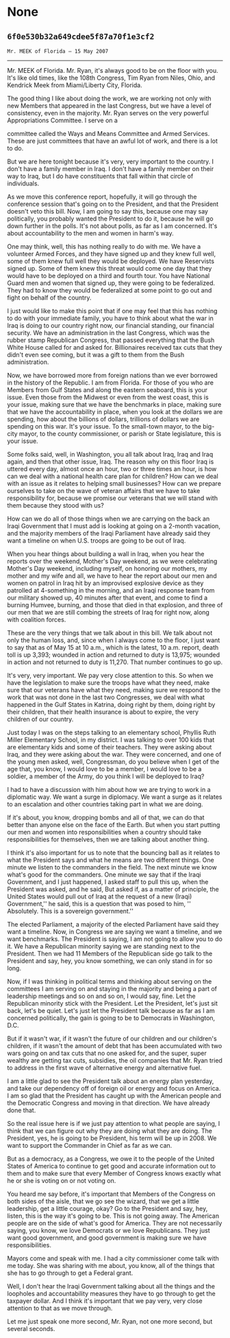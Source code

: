 # None
## `6f0e530b32a649cdee5f87a70f1e3cf2`
`Mr. MEEK of Florida — 15 May 2007`

---


Mr. MEEK of Florida. Mr. Ryan, it's always good to be on the floor 
with you. It's like old times, like the 108th Congress, Tim Ryan from 
Niles, Ohio, and Kendrick Meek from Miami/Liberty City, Florida.

The good thing I like about doing the work, we are working not only 
with new Members that appeared in the last Congress, but we have a 
level of consistency, even in the majority. Mr. Ryan serves on the very 
powerful Appropriations Committee. I serve on a


committee called the Ways and Means Committee and Armed Services. These 
are just committees that have an awful lot of work, and there is a lot 
to do.

But we are here tonight because it's very, very important to the 
country. I don't have a family member in Iraq. I don't have a family 
member on their way to Iraq, but I do have constituents that fall 
within that circle of individuals.

As we move this conference report, hopefully, it will go through the 
conference session that's going on to the President, and that the 
President doesn't veto this bill. Now, I am going to say this, because 
one may say politically, you probably wanted the President to do it, 
because he will go down further in the polls. It's not about polls, as 
far as I am concerned. It's about accountability to the men and women 
in harm's way.

One may think, well, this has nothing really to do with me. We have a 
volunteer Armed Forces, and they have signed up and they knew full 
well, some of them knew full well they would be deployed. We have 
Reservists signed up. Some of them knew this threat would come one day 
that they would have to be deployed on a third and fourth tour. You 
have National Guard men and women that signed up, they were going to be 
federalized. They had to know they would be federalized at some point 
to go out and fight on behalf of the country.

I just would like to make this point that if one may feel that this 
has nothing to do with your immediate family, you have to think about 
what the war in Iraq is doing to our country right now, our financial 
standing, our financial security. We have an administration in the last 
Congress, which was the rubber stamp Republican Congress, that passed 
everything that the Bush White House called for and asked for. 
Billionaires received tax cuts that they didn't even see coming, but it 
was a gift to them from the Bush administration.

Now, we have borrowed more from foreign nations than we ever borrowed 
in the history of the Republic. I am from Florida. For those of you who 
are Members from Gulf States and along the eastern seaboard, this is 
your issue. Even those from the Midwest or even from the west coast, 
this is your issue, making sure that we have the benchmarks in place, 
making sure that we have the accountability in place, when you look at 
the dollars we are spending, how about the billions of dollars, 
trillions of dollars we are spending on this war. It's your issue. To 
the small-town mayor, to the big-city mayor, to the county 
commissioner, or parish or State legislature, this is your issue.


Some folks said, well, in Washington, you all talk about Iraq, Iraq 
and Iraq again, and then that other issue, Iraq. The reason why on this 
floor Iraq is uttered every day, almost once an hour, two or three 
times an hour, is how can we deal with a national health care plan for 
children? How can we deal with an issue as it relates to helping small 
businesses? How can we prepare ourselves to take on the wave of veteran 
affairs that we have to take responsibility for, because we promise our 
veterans that we will stand with them because they stood with us?

How can we do all of those things when we are carrying on the back an 
Iraqi Government that I must add is looking at going on a 2-month 
vacation, and the majority members of the Iraqi Parliament have already 
said they want a timeline on when U.S. troops are going to be out of 
Iraq.

When you hear things about building a wall in Iraq, when you hear the 
reports over the weekend, Mother's Day weekend, as we were celebrating 
Mother's Day weekend, including myself, on honoring our mothers, my 
mother and my wife and all, we have to hear the report about our men 
and women on patrol in Iraq hit by an improvised explosive device as 
they patrolled at 4-something in the morning, and an Iraqi response 
team from our military showed up, 40 minutes after that event, and come 
to find a burning Humvee, burning, and those that died in that 
explosion, and three of our men that we are still combing the streets 
of Iraq for right now, along with coalition forces.

These are the very things that we talk about in this bill. We talk 
about not only the human loss, and, since when I always come to the 
floor, I just want to say that as of May 15 at 10 a.m., which is the 
latest, 10 a.m. report, death toll is up 3,393; wounded in action and 
returned to duty is 13,975; wounded in action and not returned to duty 
is 11,270. That number continues to go up.

It's very, very important. We pay very close attention to this. So 
when we have the legislation to make sure the troops have what they 
need, make sure that our veterans have what they need, making sure we 
respond to the work that was not done in the last two Congresses, we 
deal with what happened in the Gulf States in Katrina, doing right by 
them, doing right by their children, that their health insurance is 
about to expire, the very children of our country.

Just today I was on the steps talking to an elementary school, 
Phyllis Ruth Miller Elementary School, in my district. I was talking to 
over 100 kids that are elementary kids and some of their teachers. They 
were asking about Iraq, and they were asking about the war. They were 
concerned, and one of the young men asked, well, Congressman, do you 
believe when I get of the age that, you know, I would love to be a 
member, I would love to be a soldier, a member of the Army, do you 
think I will be deployed to Iraq?

I had to have a discussion with him about how we are trying to work 
in a diplomatic way. We want a surge in diplomacy. We want a surge as 
it relates to an escalation and other countries taking part in what we 
are doing.

If it's about, you know, dropping bombs and all of that, we can do 
that better than anyone else on the face of the Earth. But when you 
start putting our men and women into responsibilities when a country 
should take responsibilities for themselves, then we are talking about 
another thing.

I think it's also important for us to note that the bouncing ball as 
it relates to what the President says and what he means are two 
different things. One minute we listen to the commanders in the field. 
The next minute we know what's good for the commanders. One minute we 
say that if the Iraqi Government, and I just happened, I asked staff to 
pull this up, when the President was asked, and he said, But asked if, 
as a matter of principle, the United States would pull out of Iraq at 
the request of a new (Iraqi) Government,'' he said, this is a question 
that was posed to him, '' Absolutely. This is a sovereign government.''

The elected Parliament, a majority of the elected Parliament have 
said they want a timeline. Now, in Congress we are saying we want a 
timeline, and we want benchmarks. The President is saying, I am not 
going to allow you to do it. We have a Republican minority saying we 
are standing next to the President. Then we had 11 Members of the 
Republican side go talk to the President and say, hey, you know 
something, we can only stand in for so long.

Now, if I was thinking in political terms and thinking about serving 
on the committees I am serving on and staying in the majority and being 
a part of leadership meetings and so on and so on, I would say, fine. 
Let the Republican minority stick with the President. Let the 
President, let's just sit back, let's be quiet. Let's just let the 
President talk because as far as I am concerned politically, the gain 
is going to be to Democrats in Washington, D.C.

But if it wasn't war, if it wasn't the future of our children and our 
children's children, if it wasn't the amount of debt that has been 
accumulated with two wars going on and tax cuts that no one asked for, 
and the super, super wealthy are getting tax cuts, subsidies, the oil 
companies that Mr. Ryan tried to address in the first wave of 
alternative energy and alternative fuel.

I am a little glad to see the President talk about an energy plan 
yesterday, and take our dependency off of foreign oil or energy and 
focus on America. I am so glad that the President has caught up with 
the American people and the Democratic Congress and moving in that 
direction. We have already done that.

So the real issue here is if we just pay attention to what people are 
saying, I think that we can figure out why they are doing what they are 
doing. The President, yes, he is going to be President, his term will 
be up in 2008. We want to support the Commander in Chief as far as we 
can.



But as a democracy, as a Congress, we owe it to the people of the 
United States of America to continue to get good and accurate 
information out to them and to make sure that every Member of Congress 
knows exactly what he or she is voting on or not voting on.

You heard me say before, it's important that Members of the Congress 
on both sides of the aisle, that we go see the wizard, that we get a 
little leadership, get a little courage, okay? Go to the President and 
say, hey, listen, this is the way it's going to be. This is not going 
away. The American people are on the side of what's good for America. 
They are not necessarily saying, you know, we love Democrats or we love 
Republicans. They just want good government, and good government is 
making sure we have responsibilities.

Mayors come and speak with me. I had a city commissioner come talk 
with me today. She was sharing with me about, you know, all of the 
things that she has to go through to get a Federal grant.



Well, I don't hear the Iraqi Government talking about all the things 
and the loopholes and accountability measures they have to go through 
to get the taxpayer dollar. And I think it's important that we pay 
very, very close attention to that as we move through.

Let me just speak one more second, Mr. Ryan, not one more second, but 
several seconds.